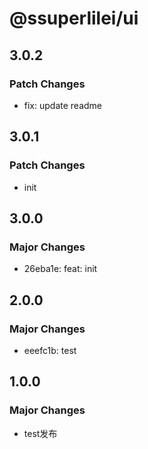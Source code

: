 # @ssuperlilei/ui

## 3.0.2

### Patch Changes

- fix: update readme

## 3.0.1

### Patch Changes

- init

## 3.0.0

### Major Changes

- 26eba1e: feat: init

## 2.0.0

### Major Changes

- eeefc1b: test

## 1.0.0

### Major Changes

- test发布
